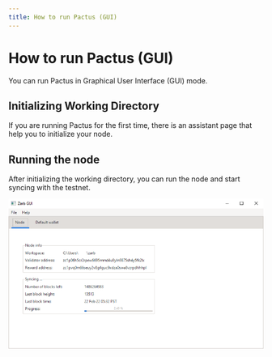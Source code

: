 ```yaml
---
title: How to run Pactus (GUI)
---
```


# How to run Pactus (GUI)

You can run Pactus in Graphical User Interface (GUI) mode.

## Initializing Working Directory

If you are running Pactus for the first time, there is an assistant page that help you to initialize
your node.

## Running the node

After initializing the working directory, you can run the node and start syncing with the testnet.

![Pactus GUI - Main Window](../assets/images/pactus_gui_main_window.png)
